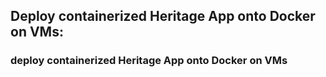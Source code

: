 ## Deploy containerized Heritage App onto Docker on VMs:
### deploy containerized Heritage App onto Docker on VMs
